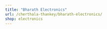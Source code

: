 ```yaml
---
title: "Bharath Electronics"
url: /cherthala-thankey/bharath-electronics/
shop: electronics
---
```

